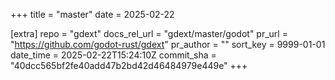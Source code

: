 +++
title = "master"
date = 2025-02-22

[extra]
repo = "gdext"
docs_rel_url = "gdext/master/godot"
pr_url = "https://github.com/godot-rust/gdext"
pr_author = ""
sort_key = 9999-01-01
date_time = 2025-02-22T15:24:10Z
commit_sha = "40dcc565bf2fe40add47b2bd42d46484979e449e"
+++


